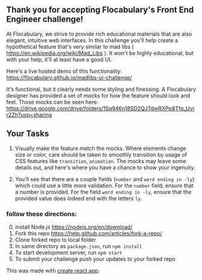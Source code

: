 ## Thank you for accepting Flocabulary's Front End Engineer challenge!

At Flocabulary, we strive to provide rich educational materials that are also elegant, intuitive
web interfaces. In this challenge you'll help create a hypothetical
feature that's very similar to mad libs ( https://en.wikipedia.org/wiki/Mad_Libs ).
It won't be highly educational, but with your help, it'll at least have a good UI.

Here's a live hosted demo of this functionality: https://flocabulary.github.io/madlibs-ui-challenge/

It's functional, but it clearly needs some styling and finessing. A Flocabulary designer has provided a set of mocks for how the feature should look and feel. Those mocks can be seen here:
https://drive.google.com/drive/folders/1Sq946n18SD2QJTdwRXPp8Tfq_Uvrr2Zh?usp=sharing

## Your Tasks

1. Visually make the feature match the mocks. Where elements change size or color, care should be taken to smoothly transition by usage of CSS features like `transition`, `animation`. The mocks may leave some details out, and here's where you have a chance to show your ingenuity.

2. You'll see that there are a couple fields (`number` and `word ending in -ly`) which could use a little more validation. For the `number` field, ensure that a number is provided. For the field `word ending in -ly`, ensure that the provided value does indeed end with the letters `ly`.

### follow these directions:
0. install Node.js https://nodejs.org/en/download/
1. Fork this repo https://help.github.com/articles/fork-a-repo/
2. Clone forked repo to local folder
3. In same directory as `package.json`, run `npm install`
4. To start development server, run `npm start`
5. To submit your challenge push your updates to your forked repo

This was made with [create react app](https://github.com/facebook/create-react-app).
